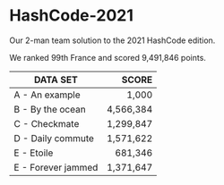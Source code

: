 # HashCode-2021

Our 2-man team solution to the 2021 HashCode edition.

We ranked 99th France and scored 9,491,846 points.

|      DATA SET       |        SCORE        |
| ------------------- | ------------------: |
| A - An example      |               1,000 |
| B - By the ocean    |           4,566,384 |
| C - Checkmate       |           1,299,847 |
| D - Daily commute   |           1,571,622 |
| E - Etoile          |             681,346 |
| E - Forever jammed  |           1,371,647 |
